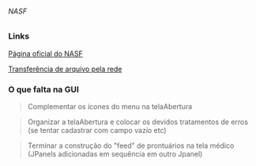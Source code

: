 ###### NASF
### Links

[Página oficial do NASF](http://dab.saude.gov.br/portaldab/ape_nasf.php)

[Transferência de arquivo pela rede](https://www.devmedia.com.br/java-socket-transferencia-de-arquivos-pela-rede/32107)


### O que falta na GUI

>Complementar os ícones do menu na telaAbertura

>Organizar a telaAbertura e colocar os devidos tratamentos de erros (se tentar cadastrar com campo vazio etc)

>Terminar a construção do "feed" de prontuários na tela médico (JPanels adicionadas em sequência em outro Jpanel)
